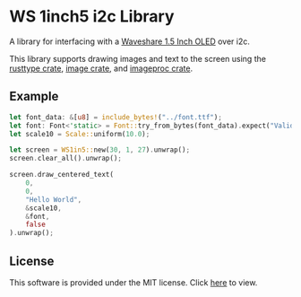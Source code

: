 # WS 1inch5 i2c Library
A library for interfacing with a [Waveshare 1.5 Inch OLED](https://www.waveshare.com/wiki/1.5inch_OLED_Module) over i2c.

This library supports drawing images and text to the screen using the [rusttype crate](https://crates.io/crates/rusttype), [image crate](https://crates.io/crates/image), and [imageproc crate](https://crates.io/crates/imageproc). 

## Example
```rust
let font_data: &[u8] = include_bytes!("../font.ttf");
let font: Font<'static> = Font::try_from_bytes(font_data).expect("Valid font");
let scale10 = Scale::uniform(10.0);

let screen = WS1in5::new(30, 1, 27).unwrap();
screen.clear_all().unwrap();

screen.draw_centered_text(
    0,
    0,
    "Hello World",
    &scale10,
    &font,
    false
).unwrap();
```

## License
This software is provided under the MIT license. Click [here](./LICENSE) to view.
